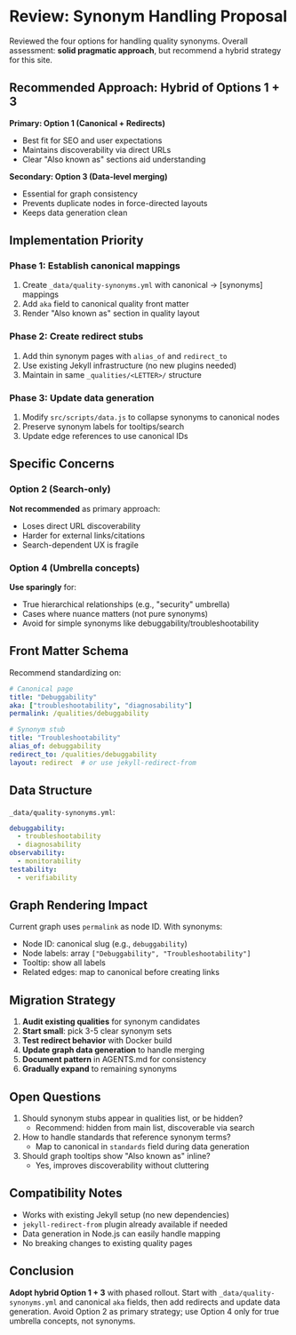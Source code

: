 # Review: Synonym Handling Proposal

Reviewed the four options for handling quality synonyms. Overall assessment: **solid pragmatic approach**, but recommend a hybrid strategy for this site.

## Recommended Approach: Hybrid of Options 1 + 3

**Primary: Option 1 (Canonical + Redirects)**
- Best fit for SEO and user expectations
- Maintains discoverability via direct URLs
- Clear "Also known as" sections aid understanding

**Secondary: Option 3 (Data-level merging)**
- Essential for graph consistency
- Prevents duplicate nodes in force-directed layouts
- Keeps data generation clean

## Implementation Priority

### Phase 1: Establish canonical mappings
1. Create `_data/quality-synonyms.yml` with canonical → [synonyms] mappings
2. Add `aka` field to canonical quality front matter
3. Render "Also known as" section in quality layout

### Phase 2: Create redirect stubs
1. Add thin synonym pages with `alias_of` and `redirect_to`
2. Use existing Jekyll infrastructure (no new plugins needed)
3. Maintain in same `_qualities/<LETTER>/` structure

### Phase 3: Update data generation
1. Modify `src/scripts/data.js` to collapse synonyms to canonical nodes
2. Preserve synonym labels for tooltips/search
3. Update edge references to use canonical IDs

## Specific Concerns

### Option 2 (Search-only)
**Not recommended** as primary approach:
- Loses direct URL discoverability
- Harder for external links/citations
- Search-dependent UX is fragile

### Option 4 (Umbrella concepts)
**Use sparingly** for:
- True hierarchical relationships (e.g., "security" umbrella)
- Cases where nuance matters (not pure synonyms)
- Avoid for simple synonyms like debuggability/troubleshootability

## Front Matter Schema

Recommend standardizing on:

```yaml
# Canonical page
title: "Debuggability"
aka: ["troubleshootability", "diagnosability"]
permalink: /qualities/debuggability

# Synonym stub
title: "Troubleshootability"
alias_of: debuggability
redirect_to: /qualities/debuggability
layout: redirect  # or use jekyll-redirect-from
```

## Data Structure

`_data/quality-synonyms.yml`:
```yaml
debuggability:
  - troubleshootability
  - diagnosability
observability:
  - monitorability
testability:
  - verifiability
```

## Graph Rendering Impact

Current graph uses `permalink` as node ID. With synonyms:
- Node ID: canonical slug (e.g., `debuggability`)
- Node labels: array `["Debuggability", "Troubleshootability"]`
- Tooltip: show all labels
- Related edges: map to canonical before creating links

## Migration Strategy

1. **Audit existing qualities** for synonym candidates
2. **Start small**: pick 3-5 clear synonym sets
3. **Test redirect behavior** with Docker build
4. **Update graph data generation** to handle merging
5. **Document pattern** in AGENTS.md for consistency
6. **Gradually expand** to remaining synonyms

## Open Questions

1. Should synonym stubs appear in qualities list, or be hidden?
   - Recommend: hidden from main list, discoverable via search
2. How to handle standards that reference synonym terms?
   - Map to canonical in `standards` field during data generation
3. Should graph tooltips show "Also known as" inline?
   - Yes, improves discoverability without cluttering

## Compatibility Notes

- Works with existing Jekyll setup (no new dependencies)
- `jekyll-redirect-from` plugin already available if needed
- Data generation in Node.js can easily handle mapping
- No breaking changes to existing quality pages

## Conclusion

**Adopt hybrid Option 1 + 3** with phased rollout. Start with `_data/quality-synonyms.yml` and canonical `aka` fields, then add redirects and update data generation. Avoid Option 2 as primary strategy; use Option 4 only for true umbrella concepts, not synonyms.
